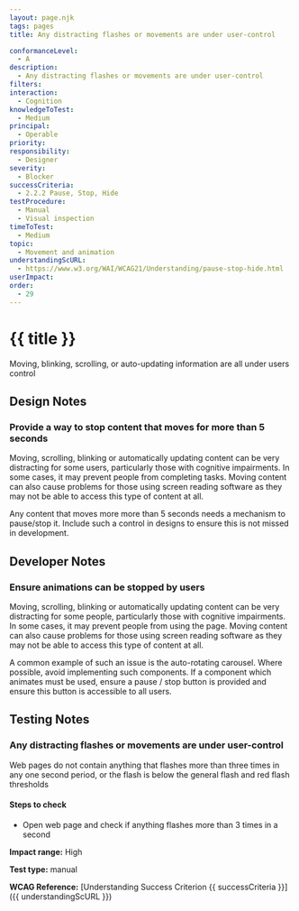 ```yaml
---
layout: page.njk
tags: pages
title: Any distracting flashes or movements are under user-control

conformanceLevel:
  - A
description:
  - Any distracting flashes or movements are under user-control
filters:
interaction:
  - Cognition
knowledgeToTest:
  - Medium
principal:
  - Operable
priority:
responsibility:
  - Designer
severity:
  - Blocker
successCriteria:
  - 2.2.2 Pause, Stop, Hide
testProcedure:
  - Manual
  - Visual inspection
timeToTest:
  - Medium
topic:
  - Movement and animation
understandingScURL:
  - https://www.w3.org/WAI/WCAG21/Understanding/pause-stop-hide.html
userImpact:
order:
  - 29
---
```


# {{ title }}

Moving, blinking, scrolling, or auto-updating information are all under users control

## Design Notes

### Provide a way to stop content that moves for more than 5 seconds

Moving, scrolling, blinking or automatically updating content can be very distracting for some users, particularly those with cognitive impairments. In some cases, it may prevent people from completing tasks. Moving content can also cause problems for those using screen reading software as they may not be able to access this type of content at all.

Any content that moves more more than 5 seconds needs a mechanism to pause/stop it. Include such a control in designs to ensure this is not missed in development.

## Developer Notes

### Ensure animations can be stopped by users

Moving, scrolling, blinking or automatically updating content can be very distracting for some people, particularly those with cognitive impairments. In some cases, it may prevent people from using the page. Moving content can also cause problems for those using screen reading software as they may not be able to access this type of content at all.

A common example of such an issue is the auto-rotating carousel. Where possible, avoid implementing such components. If a component which animates must be used, ensure a pause / stop button is provided and ensure this button is accessible to all users.

## Testing Notes

### Any distracting flashes or movements are under user-control

Web pages do not contain anything that flashes more than three times in any one second period, or the flash is below the general flash and red flash thresholds

#### Steps to check

- Open web page and check if anything flashes more than 3 times in a second

**Impact range:** High

**Test type:** manual

**WCAG Reference:** [Understanding Success Criterion {{ successCriteria }}]({{ understandingScURL }})
